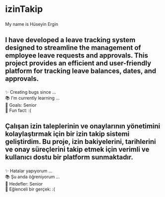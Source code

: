 <h1 align="left">izinTakip</h1>

###

<p align="left">My name is Hüseyin Ergin</p>

###

<h2 align="left">I have developed a leave tracking system designed to streamline the management of 
  employee leave requests and approvals. This project provides an efficient 
  and user-friendly platform for tracking leave balances, dates, and approvals.</h2>

###

<p align="left">✨ Creating bugs since ...<br>📚 I'm currently learning ...<br>🎯 Goals: Senior<br>🎲 Fun fact: :(</p>

###

<h2 align="left">Çalışan izin taleplerinin ve onaylarının yönetimini kolaylaştırmak için bir izin takip sistemi geliştirdim. 
  Bu proje, izin bakiyelerini, tarihlerini ve onay süreçlerini 
  takip etmek için verimli ve kullanıcı dostu bir platform sunmaktadır.</h2>

###

<p align="left">✨ Hatalar yapıyorum ...<br>📚 Şu anda öğreniyorum ...<br>🎯 Hedefler: Senior<br>🎲 Eğlenceli bir gerçek: :(</p>

